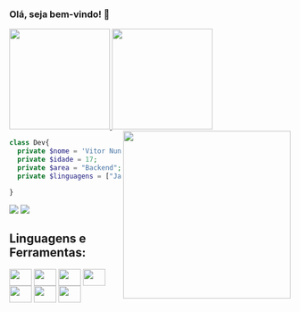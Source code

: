 ### Olá, seja bem-vindo! 👋

<div>
  <a href="https://github.com/vitozs"> 
    <img height='180em' src='https://github-readme-stats-git-masterrstaa-rickstaa.vercel.app/api?username=vitozs&show_icons=true&theme=dracula&line_height=27'>
    <img height='180em' src='https://github-readme-stats-git-masterrstaa-rickstaa.vercel.app/api/top-langs/?username=vitozs&layout=compact&theme=dracula&line_height=27&langs_count=8&card_width=60'>
  </a>
</div>

<img align="right" width="300" src="https://i2.wp.com/allhtaccess.info/wp-content/uploads/2018/03/programming.gif?fit=1281%2C716&ssl=1" />

```PHP
class Dev{
  private $nome = 'Vitor Nunes Chagas';
  private $idade = 17;
  private $area = "Backend";
  private $linguagens = ["JavaScript", "Php", "Sql"]; 

}
```
<a href='https://www.linkedin.com/in/vitor-nunes-chagas/'><img src='https://img.shields.io/badge/LinkedIn-0077B5?style=for-the-badge&logo=linkedin&logoColor=white'></a>
<a href='mailto: vitornuneschagas2016@gmail.com'><img src='https://img.shields.io/badge/Gmail-D14836?style=for-the-badge&logo=gmail&logoColor=white'></a>

## **Linguagens e Ferramentas:**  

<div style='display: inline_block;'>
  <img align='center'  src="https://cdn.jsdelivr.net/gh/devicons/devicon/icons/html5/html5-original.svg"  height='30px' width='40px' />
  <img align='center' src="https://cdn.jsdelivr.net/gh/devicons/devicon/icons/css3/css3-plain-wordmark.svg" height='30px' width='40px'/>
  <img align='center' src="https://cdn.jsdelivr.net/gh/devicons/devicon/icons/javascript/javascript-plain.svg" height='30px' width='40px'/>
  <img align='center' src="https://cdn.jsdelivr.net/gh/devicons/devicon/icons/bootstrap/bootstrap-original.svg" height='30px' width='40px' />
  <img align='center' src="https://cdn.jsdelivr.net/gh/devicons/devicon/icons/php/php-original.svg" height='30px' width='40px'/>
  <img align='center' src="https://cdn.jsdelivr.net/gh/devicons/devicon/icons/mysql/mysql-original-wordmark.svg" height='30px' width='40px'/>
  <img align='center' src="https://cdn.jsdelivr.net/gh/devicons/devicon/icons/git/git-plain.svg" height='30px' width='40px'/>
</div>


